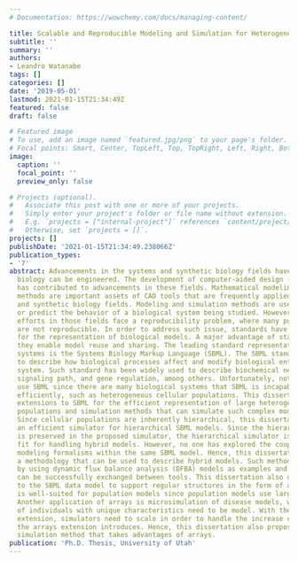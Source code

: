 ```yaml
---
# Documentation: https://wowchemy.com/docs/managing-content/

title: Scalable and Reproducible Modeling and Simulation for Heterogeneous Populations
subtitle: ''
summary: ''
authors:
- Leandro Watanabe
tags: []
categories: []
date: '2019-05-01'
lastmod: 2021-01-15T21:34:49Z
featured: false
draft: false

# Featured image
# To use, add an image named `featured.jpg/png` to your page's folder.
# Focal points: Smart, Center, TopLeft, Top, TopRight, Left, Right, BottomLeft, Bottom, BottomRight.
image:
  caption: ''
  focal_point: ''
  preview_only: false

# Projects (optional).
#   Associate this post with one or more of your projects.
#   Simply enter your project's folder or file name without extension.
#   E.g. `projects = ["internal-project"]` references `content/project/deep-learning/index.md`.
#   Otherwise, set `projects = []`.
projects: []
publishDate: '2021-01-15T21:34:49.238066Z'
publication_types:
- '7'
abstract: Advancements in the systems and synthetic biology fields have proved that
  biology can be engineered. The development of computer-aided design (CAD) tools
  has contributed to advancements in these fields. Mathematical modeling and simulation
  methods are important assets of CAD tools that are frequently applied to the systems
  and synthetic biology fields. Modeling and simulation methods are used to understand
  or predict the behavior of a biological system being studied. However, many modeling
  efforts in those fields face a reproducibility problem, where many published models
  are not reproducible. In order to address such issue, standards have been created
  for the representation of biological models. A major advantage of standards is that
  they enable model reuse and sharing. The leading standard representation of biological
  systems is the Systems Biology Markup Language (SBML). The SBML standard is used
  to describe how biological processes affect and modify biological entities in a
  system. Such standard has been widely used to describe biochemical networks, cell
  signaling path, and gene regulation, among others. Unfortunately, not all models
  use SBML since there are many biological systems that SBML is incapable of representing
  efficiently, such as heterogeneous cellular populations. This dissertation explores
  extensions to SBML for the efficient representation of large heterogeneous cellular
  populations and simulation methods that can simulate such complex models efficiently.
  Since cellular populations are inherently hierarchical, this dissertation proposes
  an efficient simulator for hierarchical SBML models. Since the hierarchical structure
  is preserved in the proposed simulator, the hierarchical simulator is a perfect
  fit for handling hybrid models. However, no one has explored the coupling of different
  modeling formalisms within the same SBML model. Hence, this dissertation proposes
  a methodology that can be used to describe hybrid models. Such methodology is demonstrated
  by using dynamic flux balance analysis (DFBA) models as examples and such models
  can be successfully exchanged between tools. This dissertation also discusses extensions
  to the SBML data model to support regular structures in the form of arrays. Arrays
  is well-suited for population models since population models use large regular structures.
  Another application of arrays is microsimulation of disease models, where a population
  of individuals with unique characteristics need to be model. With the proposed arrays
  extension, simulators need to scale in order to handle the increase complexity that
  the arrays extension introduces. Hence, this dissertation also proposes an efficient
  simulation method that takes advantages of arrays.
publication: 'Ph.D. Thesis, University of Utah'
---
```


